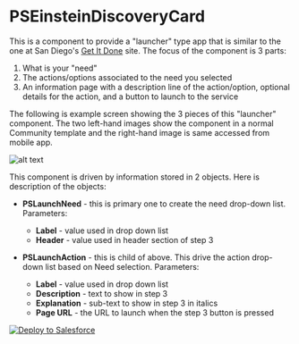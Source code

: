 # PSEinsteinDiscoveryCard

This is a component to provide a "launcher" type app that is similar to the one at San Diego's [Get It Done](https://www.sandiego.gov/) site.  The focus of the component is 3 parts:

1. What is your "need"
2. The actions/options associated to the need you selected
3. An information page with a description line of the action/option, optional details for the action, and a button to launch to the service

The following is example screen showing the 3 pieces of this "launcher" component. The two left-hand images show the component in a normal Community template and the right-hand image is same accessed from mobile app.

![alt text](https://raw.githubusercontent.com/thedges/PSEinsteinDiscoveryCard/master/PSEinsteinDiscoveryCard.jpg "Sample Image")

This component is driven by information stored in 2 objects. Here is description of the objects:

* <b>PSLaunchNeed</b> - this is primary one to create the need drop-down list. Parameters:
  - <b>Label</b> - value used in drop down list
  - <b>Header</b> - value used in header section of step 3

* <b>PSLaunchAction</b> - this is child of above. This drive the action drop-down list based on Need selection. Parameters:
  - <b>Label</b> - value used in drop down list
  - <b>Description</b> - text to show in step 3 
  - <b>Explanation</b> - sub-text to show in step 3 in italics
  - <b>Page URL</b> - the URL to launch when the step 3 button is pressed

<a href="https://githubsfdeploy.herokuapp.com">
  <img alt="Deploy to Salesforce"
       src="https://raw.githubusercontent.com/afawcett/githubsfdeploy/master/deploy.png">
</a>
